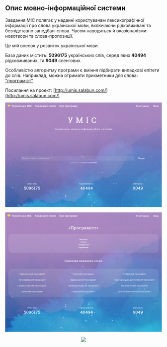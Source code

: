## Опис мовно-інформаційної системи

Завдання МІС полягає у наданні користувачам лексикографічної інформації про слова української мови, включаючи рідковживані та безпідставно занедбані слова. Часом наводяться й оказіоналізми: новотвори та слова-пропозиції.

Це мій внесок у розвиток української мови.

База даних містить: <b>5096175</b> українських слів, серед яких <b>40494</b> рідковживаних, та <b>9049</b> сленгових.

Особливістю алгоритму програми є вміння підбирати випадкові епітети до слів. Наприклад, можна отримати прикметники для слова: ["програміст"](http://umis.salabun.com/word/3626819)


Посилання на проект: [http://umis.salabun.com/](http://umis.salabun.com/)

![Screenshot](umis1.png)

![Screenshot](umis33.png)

<p align="center"><img src="https://laravel.com/assets/img/components/logo-laravel.svg"></p>

